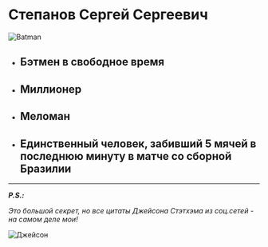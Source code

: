 # Степанов Сергей Сергеевич

![Batman](people-black-monochrome-photography-Batman-coffee-bar-audio-Florida-event-fujifilm-Orlando-ART-blackandwhite-bw-indoor-cafe-darkness-costume-x100-candid-decor-fav40-snapshot-black-and-white-monochro.jpg)
- ## Бэтмен в свободное время
- ## Миллионер
- ## Меломан
- ## Единственный человек, забивший 5 мячей в последнюю минуту в матче со сборной Бразилии
 

-----



 ***P.S.:***
 
 
 *Это большой секрет, но все цитаты Джейсона Стэтхэма из соц.сетей - на самом деле мои!*

 ![Джейсон](KIANU-RIVZ-ZNAMENITOSTI-15306483b179.gif)